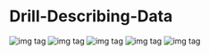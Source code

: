 # Drill-Describing-Data
![img tag](https://user-images.githubusercontent.com/32435667/40550128-44e76888-6007-11e8-8812-881e5299615d.png)
![img tag](https://user-images.githubusercontent.com/32435667/40550343-db29d1b4-6007-11e8-91bc-274d9aeffcba.png)
![img tag]()
![img tag]()
![img tag]()
